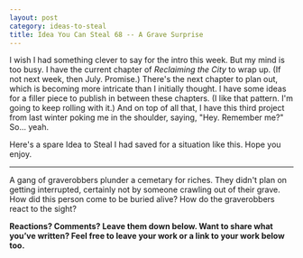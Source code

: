 ```yaml
---
layout: post
category: ideas-to-steal
title: Idea You Can Steal 68 -- A Grave Surprise
---
```


I wish I had something clever to say for the intro this week. But my mind is too busy. I have the current chapter of *Reclaiming the City* to wrap up. (If not next week, then July. Promise.) There's the next chapter to plan out, which is becoming more intricate than I initially thought. I have some ideas for a filler piece to publish in between these chapters. (I like that pattern. I'm going to keep rolling with it.) And on top of all that, I have this third project from last winter poking me in the shoulder, saying, "Hey. Remember me?" So... yeah.

Here's a spare Idea to Steal I had saved for a situation like this. Hope you enjoy.

<!--excerpt-->

------------------------------

A gang of graverobbers plunder a cemetary for riches. They didn't plan on getting interrupted, certainly not by someone crawling out of their grave. How did this person come to be buried alive? How do the graverobbers react to the sight?

**Reactions? Comments? Leave them down below. Want to share what you’ve written? Feel free to leave your work or a link to your work below too.**
